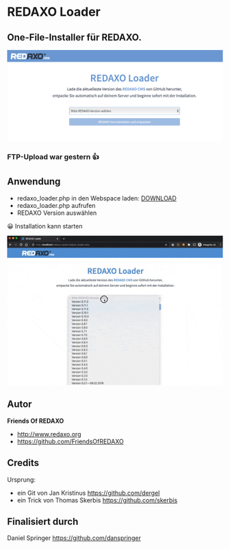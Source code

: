 # REDAXO Loader

## One-File-Installer für REDAXO. 

![Screenshot](https://raw.githubusercontent.com/FriendsOfREDAXO/redaxo_loader/assets/screenshot.png)

### FTP-Upload war gestern 👍

## Anwendung
- redaxo_loader.php in den Webspace laden: [DOWNLOAD](https://github.com/FriendsOfREDAXO/redaxo_loader/releases/download/1.0/redaxo_loader.php)
- redaxo_loader.php aufrufen
- REDAXO Version auswählen

😀 Installation kann starten

![Vorschau](https://raw.githubusercontent.com/FriendsOfREDAXO/redaxo_loader/assets/redaxo_loader.gif)


## Autor

**Friends Of REDAXO**

* http://www.redaxo.org
* https://github.com/FriendsOfREDAXO


## Credits

Ursprung: 

- ein Git von Jan Kristinus https://github.com/dergel
- ein Trick von Thomas Skerbis https://github.com/skerbis 

## Finalisiert durch 

Daniel Springer https://github.com/danspringer
